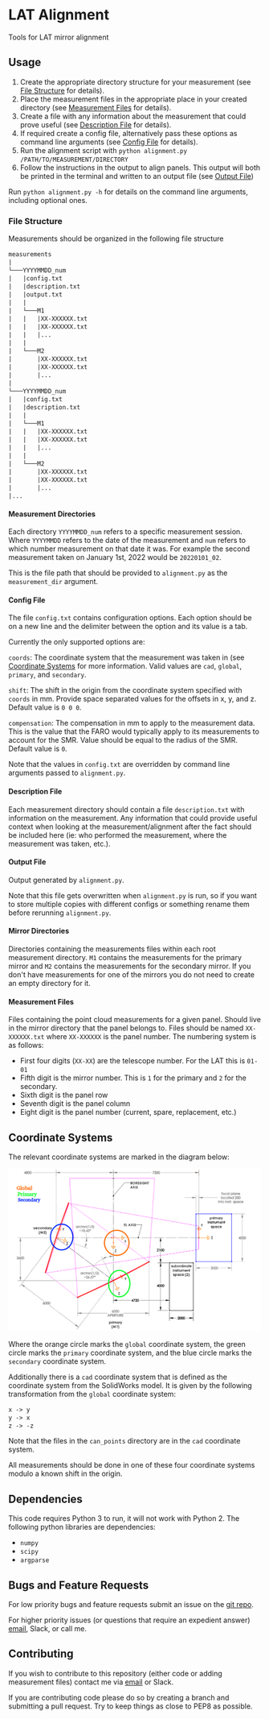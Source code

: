 # LAT Alignment
Tools for LAT mirror alignment

## Usage
1. Create the appropriate directory structure for your measurement (see [File Structure](#file-structure) for details).
2. Place the measurement files in the appropriate place in your created directory (see [Measurement Files](#measurement-files) for details).
3. Create a file with any information about the measurement that could prove useful (see [Description File](#description-file) for details).
4. If required create a config file, alternatively pass these options as command line arguments (see [Config File](#config-file) for details).
5. Run the alignment script with `python alignment.py /PATH/TO/MEASUREMENT/DIRECTORY`
6. Follow the instructions in the output to align panels. This output will both be printed in the terminal and written to an output file (see [Output File](#output-file))

Run `python alignment.py -h` for details on the command line arguments, including optional ones.

### File Structure
Measurements should be organized in the following file structure
```
measurements
|
└───YYYYMMDD_num
|   |config.txt
|   |description.txt
|   |output.txt
|   |
|   └───M1
|   |   |XX-XXXXXX.txt
|   |   |XX-XXXXXX.txt
|   |   |...
|   |
|   └───M2
|       |XX-XXXXXX.txt
|       |XX-XXXXXX.txt
|       |...
|       
└───YYYYMMDD_num
|   |config.txt
|   |description.txt
|   |
|   └───M1
|   |   |XX-XXXXXX.txt
|   |   |XX-XXXXXX.txt
|   |   |...
|   |
|   └───M2
|       |XX-XXXXXX.txt
|       |XX-XXXXXX.txt
|       |...
|...
```

#### Measurement Directories
Each directory `YYYYMMDD_num` refers to a specific measurement session. Where `YYYYMMDD` refers to the date of the measurement and `num` refers to which number measurement on that date it was. For example the second measurement taken on January 1st, 2022 would be `20220101_02`.

This is the file path that should be provided to `alignment.py` as the `measurement_dir` argument.

#### Config File
The file `config.txt` contains configuration options. Each option should be on a new line and the delimiter between the option and its value is a tab.

Currently the only supported options are:

`coords`: The coordinate system that the measurement was taken in (see [Coordinate Systems](#coordinate-systems) for more information. Valid values are `cad`, `global`, `primary`, and `secondary`.

`shift`: The shift in the origin from the coordinate system specified with `coords` in mm. Provide space separated values for the offsets in x, y, and z. Default value is `0 0 0`.

`compensation`: The compensation in mm to apply to the measurement data. This is the value that the FARO would typically apply to its measurements to account for the SMR. Value should be equal to the radius of the SMR. Default value is `0`.

Note that the values in `config.txt` are overridden by command line arguments passed to `alignment.py`.

#### Description File
Each measurement directory should contain a file `description.txt` with information on the measurement. Any information that could provide useful context when looking at the measurement/alignment after the fact should be included here (ie: who performed the measurement, where the measurement was taken, etc.).

#### Output File
Output generated by `alignment.py`.

Note that this file gets overwritten when `alignment.py` is run, so if you want to store multiple copies with different configs or something rename them before rerunning `alignment.py`.

#### Mirror Directories
Directories containing the measurements files within each root measurement directory. `M1` contains the measurements for the primary mirror and `M2` contains the measurements for the secondary mirror. If you don't have measurements for one of the mirrors you do not need to create an empty directory for it.

#### Measurement Files
Files containing the point cloud measurements for a given panel. Should live in the mirror directory that the panel belongs to. Files should be named `XX-XXXXXX.txt` where `XX-XXXXXX` is the panel number. The numbering system is as follows:
* First four digits (`XX-XX`) are the telescope number. For the LAT this is `01-01`
* Fifth digit is the mirror number. This is `1` for the primary and `2` for the secondary.
* Sixth digit is the panel row
* Seventh digit is the panel column
* Eight digit is the panel number (current, spare, replacement, etc.)

## Coordinate Systems
The relevant coordinate systems are marked in the diagram below:

![LAT coordinate systems](./imgs/coords.png)

Where the orange circle marks the `global` coordinate system, the green circle marks the `primary` coordinate system, and the blue circle marks the `secondary` coordinate system.

Additionally there is a `cad` coordinate system that is defined as the coordinate system from the SolidWorks model. It is given by the following transformation from the `global` coordinate system:
```
x -> y
y -> x
z -> -z
```
Note that the files in the `can_points` directory are in the `cad` coordinate system.

All measurements should be done in one of these four coordinate systems modulo a known shift in the origin.

## Dependencies
This code requires Python 3 to run, it will not work with Python 2. 
The following python libraries are dependencies:
* `numpy`
* `scipy`
* `argparse`

## Bugs and Feature Requests
For low priority bugs and feature requests submit an issue on the [git repo](https://github.com/simonsobs/LAT_Alignment).

For higher priority issues (or questions that require an expedient answer) [email](mailto:haridas@sas.upenn.edu), Slack, or call me.

## Contributing
If you wish to contribute to this repository (either code or adding measurement files) contact me via [email](mailto:haridas@sas.upenn.edu) or Slack.

If you are contributing code please do so by creating a branch and submitting a pull request. Try to keep things as close to PEP8 as possible.
